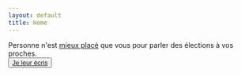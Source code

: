 ```yaml
---
layout: default
title: Home
---
```

<div class="flex h-screen items-center justify-center">
  <div class="mx-auto">
    <div class="text-center text-xl font-semibold mb-4">
      Personne n'est <u>mieux placé</u> que vous pour parler des élections à vos proches.
    </div>
    <div class="flex justify-center">
      <button class="bg-darkblue rounded px-4 py-2 text-white hover:text-purple-500 hover:bg-white">
        <a href="/action" class="font-semibold">Je leur écris</a>
      </button>
    </div>
  </div>
</div>

